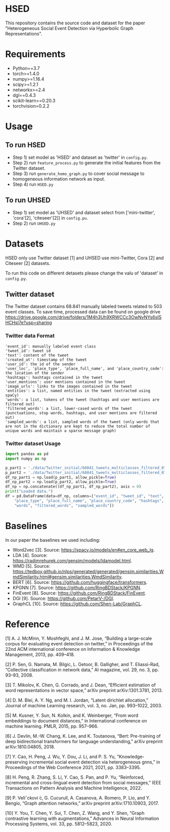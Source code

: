# HSED
This repository contains the source code and dataset for the paper "Heterogeneous Social Event Detection via Hyperbolic Graph Representations".
# Requirements
* Python==3.7
* torch>=1.4.0
* numpy>=1.16.4
* scipy>=1.2.1
* networkx>=2.4
* dgl==0.4.3
* scikit-learn==0.20.3
* torchvision=0.2.2

# Usage
## To run HSED
* Step 1) set model as 'HSED' and dataset as 'twitter' in ```config.py```.
* Step 2) run ```feature_process.py``` to generate the initial features from the Twitter dataset.
* Step 3) run ```generate_homo_graph.py``` to cover social message to homogeneous information network as input.
* Step 4) run ```HSED.py```
## To run UHSED
* Step 1) set model as 'UHSED' and dataset select from ['mini-twitter', 'cora'[2], 'citeseer'[2]] in ```config.pu```.
* Step 2) run ```UHSED.py```




# Datasets
HSED only use Twitter dataset [1] and UHSED use mini-Twitter, Cora [2] and Citeseer [2] datasets. 

To run this code on different detasets please change the valu of 'dataset' in ```config.py```.

## Twitter dataset
The Twitter dataset contains 68.841 manually labeled tweets related to 503 event classes. To save time, processed data can be found on google drive https://drive.google.com/drive/folders/1M4h3Uh9XRWCCc3OwNvNYs6sISHCHsI7e?usp=sharing
### Twitter data Format
```
'event_id': manually labeled event class
'tweet_id': tweet id
'text': content of the tweet
'created_at': timestamp of the tweet
'user_id': the id of the sender
'user_loc', 'place_type', 'place_full_name', and 'place_country_code': the location of the sender
'hashtags': hashtags contained in the tweet
'user_mentions': user mentions contained in the tweet
'image_urls': links to the images contained in the tweet
'entities': a list, named entities in the tweet (extracted using spaCy)
'words': a list, tokens of the tweet (hashtags and user mentions are filtered out)
'filtered_words': a list, lower-cased words of the tweet (punctuations, stop words, hashtags, and user mentions are filtered out)
'sampled_words': a list, sampled words of the tweet (only words that are not in the dictionary are kept to reduce the total number of unique words and maintain a sparse message graph)
```
### Twitter dataset Usage
```Python
import pandas as pd
import numpy as np

p_part1 = './data/Twitter_initial/68841_tweets_multiclasses_filtered_0722_part1.npy'
p_part2 = './data/Twitter_initial/68841_tweets_multiclasses_filtered_0722_part2.npy'
df_np_part1 = np.load(p_part1, allow_pickle=True)
df_np_part2 = np.load(p_part2, allow_pickle=True)
df_np = np.concatenate((df_np_part1, df_np_part2), axis = 0)
print("Loaded data.")
df = pd.DataFrame(data=df_np, columns=["event_id", "tweet_id", "text", "user_id", "created_at", "user_loc",\
    "place_type", "place_full_name", "place_country_code", "hashtags", "user_mentions", "image_urls", "entities", 
    "words", "filtered_words", "sampled_words"])
```
# Baselines
In our paper the baselines we used including:
* Word2vec [3]. Source: https://spacy.io/models/en#en_core_web_lg.
* LDA [4]. Source: https://radimrehurek.com/gensim/models/ldamodel.html.
* WMD [5]. Source: https://tedboy.github.io/nlps/generated/generated/gensim.similarities.WmdSimilarity.html#gensim.similarities.WmdSimilarity.
* BERT [6]. Source: https://github.com/huggingface/transformers.
* KPGNN [7]. Source: https://github.com/RingBDStack/KPGNN.
* FinEvent [8]. Source: https://github.com/RingBDStack/FinEvent.
* DGI [9]. Source: https://github.com/PetarV-/DGI.
* GraphCL [10]. Source: https://github.com/Shen-Lab/GraphCL.

# Reference
[1] A. J. McMinn, Y. Moshfeghi, and J. M. Jose, “Building a large-scale corpus for evaluating event detection on twitter,” in Proceedings of the 22nd ACM international conference on Information & Knowledge Management, 2013, pp. 409–418.

[2] P. Sen, G. Namata, M. Bilgic, L. Getoor, B. Galligher, and T. Eliassi-Rad, “Collective classification in network data,” AI magazine, vol. 29, no. 3, pp. 93–93, 2008.

[3] T. Mikolov, K. Chen, G. Corrado, and J. Dean, “Efficient estimation of word representations in vector space,” arXiv preprint arXiv:1301.3781, 2013.

[4] D. M. Blei, A. Y. Ng, and M. I. Jordan, “Latent dirichlet allocation,” Journal of machine Learning research, vol. 3, no. Jan, pp. 993–1022, 2003.

[5] M. Kusner, Y. Sun, N. Kolkin, and K. Weinberger, “From word embeddings to document distances,” in International conference on machine learning. PMLR, 2015, pp. 957–966.

[6] J. Devlin, M.-W. Chang, K. Lee, and K. Toutanova, “Bert: Pre-training of deep bidirectional transformers for language understanding,” arXiv preprint arXiv:1810.04805, 2018.

[7] Y. Cao, H. Peng, J. Wu, Y. Dou, J. Li, and P. S. Yu, “Knowledge-preserving incremental social event detection via heterogeneous gnns,” in Proceedings of the Web Conference 2021, 2021, pp. 3383–3395.

[8] H. Peng, R. Zhang, S. Li, Y. Cao, S. Pan, and P. Yu, “Reinforced, incremental and cross-lingual event detection from social messages,” IEEE Transactions on Pattern Analysis and Machine Intelligence, 2022.

[9] P. Veliˇckovi ́c, G. Cucurull, A. Casanova, A. Romero, P. Lio, and Y. Bengio, “Graph attention networks,” arXiv preprint arXiv:1710.10903, 2017.

[10] Y. You, T. Chen, Y. Sui, T. Chen, Z. Wang, and Y. Shen, “Graph contrastive learning with augmentations,” Advances in Neural Information Processing Systems, vol. 33, pp. 5812–5823, 2020.
